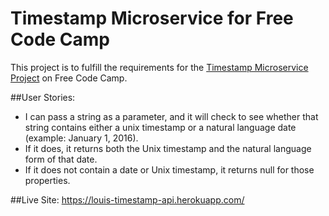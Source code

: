 # Timestamp Microservice for Free Code Camp
This project is to fulfill the requirements for the <a href="https://www.freecodecamp.com/challenges/timestamp-microservice">Timestamp Microservice Project</a> on Free Code Camp.

##User Stories:
* I can pass a string as a parameter, and it will check to see whether that string contains either a unix timestamp or a natural language date (example: January 1, 2016).  
* If it does, it returns both the Unix timestamp and the natural language form of that date.  
* If it does not contain a date or Unix timestamp, it returns null for those properties.    

##Live Site:
<a href="https://louis-timestamp-api.herokuapp.com/">https://louis-timestamp-api.herokuapp.com/</a>

